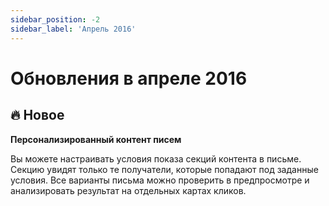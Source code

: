 ```yaml
---
sidebar_position: -2
sidebar_label: 'Апрель 2016'
---
```


# Обновления в апреле 2016

## 🔥 Новое

**Персонализированный контент писем**

Вы можете настраивать условия показа секций контента в письме. Секцию увидят только те получатели, которые попадают под заданные условия. Все варианты письма можно проверить в предпросмотре и анализировать результат на отдельных картах кликов.
